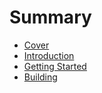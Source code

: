 # Summary

* [Cover](README.md)
* [Introduction](documentation/Introduction.md)
* [Getting Started](documentation/GettingStarted.md)
* [Building](documentation/Building.md)

